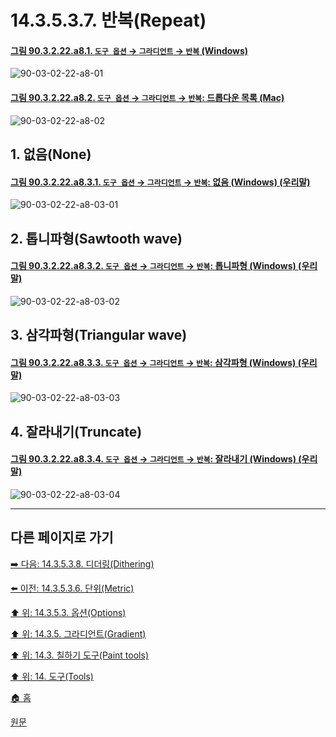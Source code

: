 # 14.3.5.3.7. 반복(Repeat)

<a id="90-03-02-22-a8-01"></a>

#### [그림 90.3.2.22.a8.1. `도구 옵션` → `그라디언트` → `반복` (Windows)](./90-03-02-22-gradient.md#90-03-02-22-a8-01)
![90-03-02-22-a8-01](https://github.com/wonder13662/gimp/assets/15767104/29d4c268-8e47-4f56-9ded-db3a7cd83df7)

<a id="90-03-02-22-a8-02"></a>

#### [그림 90.3.2.22.a8.2. `도구 옵션` → `그라디언트` → `반복`: 드롭다운 목록 (Mac)](./90-03-02-22-gradient.md#90-03-02-22-a8-02)
![90-03-02-22-a8-02](https://github.com/wonder13662/gimp/assets/15767104/65531f3d-f414-4ed5-a202-56d65620fbaf)

## 1. 없음(None)

<a id="90-03-02-22-a8-03-01"></a>

#### [그림 90.3.2.22.a8.3.1. `도구 옵션` → `그라디언트` → `반복`: 없음 (Windows) (우리말)](./90-03-02-22-gradient.md#90-03-02-22-a8-03-01)
![90-03-02-22-a8-03-01](https://github.com/wonder13662/gimp/assets/15767104/c75288be-1f94-4a40-a251-25bb9b907386)

## 2. 톱니파형(Sawtooth wave)

<a id="90-03-02-22-a8-03-02"></a>

#### [그림 90.3.2.22.a8.3.2. `도구 옵션` → `그라디언트` → `반복`: 톱니파형 (Windows) (우리말)](./90-03-02-22-gradient.md#90-03-02-22-a8-03-02)
![90-03-02-22-a8-03-02](https://github.com/wonder13662/gimp/assets/15767104/c9d6ae6d-9a50-4066-aa7e-e0d04584dd27)

## 3. 삼각파형(Triangular wave)

<a id="90-03-02-22-a8-03-03"></a>

#### [그림 90.3.2.22.a8.3.3. `도구 옵션` → `그라디언트` → `반복`: 삼각파형 (Windows) (우리말)](./90-03-02-22-gradient.md#90-03-02-22-a8-03-03)
![90-03-02-22-a8-03-03](https://github.com/wonder13662/gimp/assets/15767104/3a385e21-be5d-4deb-9297-4c7c2f793861)

## 4. 잘라내기(Truncate)

<a id="90-03-02-22-a8-03-04"></a>

#### [그림 90.3.2.22.a8.3.4. `도구 옵션` → `그라디언트` → `반복`: 잘라내기 (Windows) (우리말)](./90-03-02-22-gradient.md#90-03-02-22-a8-03-04)
![90-03-02-22-a8-03-04](https://github.com/wonder13662/gimp/assets/15767104/6d163f9f-791d-4570-ac5b-473e869654a7)

***

## 다른 페이지로 가기

[➡️ 다음: 14.3.5.3.8. 디더링(Dithering)](./14-03-05-03-08-dithering.md)

[⬅️ 이전: 14.3.5.3.6. 단위(Metric)](./14-03-05-03-06-metric.md)

[⬆️ 위: 14.3.5.3. 옵션(Options)](14-03-05-03-00-options.md)

[⬆️ 위: 14.3.5. 그라디언트(Gradient)](./14-03-05-00-gradient.md)

[⬆️ 위: 14.3. 칠하기 도구(Paint tools)](./14-03-00-paint-tools.md)

[⬆️ 위: 14. 도구(Tools)](./14-00-tools.md)

[🏠 홈](./00-home.md)

[원문](https://docs.gimp.org/2.10/ko/gimp-tool-bucket-fill.html#idm12721)
